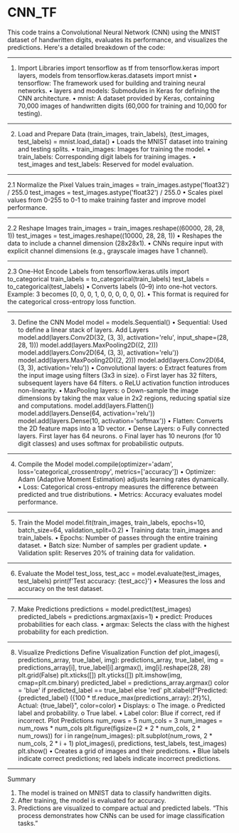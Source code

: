 # CNN_TF
This code trains a Convolutional Neural Network (CNN) using the MNIST dataset of handwritten digits, evaluates its performance, and visualizes the predictions. Here's a detailed breakdown of the code:
________________________________________
1. Import Libraries
import tensorflow as tf
from tensorflow.keras import layers, models
from tensorflow.keras.datasets import mnist
•	tensorflow: The framework used for building and training neural networks.
•	layers and models: Submodules in Keras for defining the CNN architecture.
•	mnist: A dataset provided by Keras, containing 70,000 images of handwritten digits (60,000 for training and 10,000 for testing).
________________________________________
2. Load and Prepare Data
(train_images, train_labels), (test_images, test_labels) = mnist.load_data()
•	Loads the MNIST dataset into training and testing splits.
•	train_images: Images for training the model.
•	train_labels: Corresponding digit labels for training images.
•	test_images and test_labels: Reserved for model evaluation.
________________________________________
2.1 Normalize the Pixel Values
train_images = train_images.astype('float32') / 255.0
test_images = test_images.astype('float32') / 255.0
•	Scales pixel values from 0-255 to 0-1 to make training faster and improve model performance.
________________________________________
2.2 Reshape Images
train_images = train_images.reshape((60000, 28, 28, 1))
test_images = test_images.reshape((10000, 28, 28, 1))
•	Reshapes the data to include a channel dimension (28x28x1).
•	CNNs require input with explicit channel dimensions (e.g., grayscale images have 1 channel).
________________________________________
2.3 One-Hot Encode Labels
from tensorflow.keras.utils import to_categorical
train_labels = to_categorical(train_labels)
test_labels = to_categorical(test_labels)
•	Converts labels (0–9) into one-hot vectors. Example: 3 becomes [0, 0, 0, 1, 0, 0, 0, 0, 0, 0].
•	This format is required for the categorical cross-entropy loss function.
________________________________________
3. Define the CNN Model
model = models.Sequential()
•	Sequential: Used to define a linear stack of layers.
Add Layers
model.add(layers.Conv2D(32, (3, 3), activation='relu', input_shape=(28, 28, 1)))
model.add(layers.MaxPooling2D((2, 2)))
model.add(layers.Conv2D(64, (3, 3), activation='relu'))
model.add(layers.MaxPooling2D((2, 2)))
model.add(layers.Conv2D(64, (3, 3), activation='relu'))
•	Convolutional layers: 
o	Extract features from the input image using filters (3x3 in size).
o	First layer has 32 filters, subsequent layers have 64 filters.
o	ReLU activation function introduces non-linearity.
•	MaxPooling layers: 
o	Down-sample the image dimensions by taking the max value in 2x2 regions, reducing spatial size and computations.
model.add(layers.Flatten())
model.add(layers.Dense(64, activation='relu'))
model.add(layers.Dense(10, activation='softmax'))
•	Flatten: Converts the 2D feature maps into a 1D vector.
•	Dense Layers: 
o	Fully connected layers. First layer has 64 neurons.
o	Final layer has 10 neurons (for 10 digit classes) and uses softmax for probabilistic outputs.
________________________________________
4. Compile the Model
model.compile(optimizer='adam',
              loss='categorical_crossentropy',
              metrics=['accuracy'])
•	Optimizer: Adam (Adaptive Moment Estimation) adjusts learning rates dynamically.
•	Loss: Categorical cross-entropy measures the difference between predicted and true distributions.
•	Metrics: Accuracy evaluates model performance.
________________________________________
5. Train the Model
model.fit(train_images, train_labels, epochs=10, batch_size=64, validation_split=0.2)
•	Training data: train_images and train_labels.
•	Epochs: Number of passes through the entire training dataset.
•	Batch size: Number of samples per gradient update.
•	Validation split: Reserves 20% of training data for validation.
________________________________________
6. Evaluate the Model
test_loss, test_acc = model.evaluate(test_images, test_labels)
print(f'Test accuracy: {test_acc}')
•	Measures the loss and accuracy on the test dataset.
________________________________________
7. Make Predictions
predictions = model.predict(test_images)
predicted_labels = predictions.argmax(axis=1)
•	predict: Produces probabilities for each class.
•	argmax: Selects the class with the highest probability for each prediction.
________________________________________
8. Visualize Predictions
Define Visualization Function
def plot_images(i, predictions_array, true_label, img):
    predictions_array, true_label, img = predictions_array[i], true_label[i].argmax(), img[i].reshape(28, 28)
    plt.grid(False)
    plt.xticks([])
    plt.yticks([])
    plt.imshow(img, cmap=plt.cm.binary)
    predicted_label = predictions_array.argmax()
    color = 'blue' if predicted_label == true_label else 'red'
    plt.xlabel(f"Predicted: {predicted_label} ({100 * tf.reduce_max(predictions_array):.2f}%), Actual: {true_label}", color=color)
•	Displays: 
o	The image.
o	Predicted label and probability.
o	True label.
•	Label color: Blue if correct, red if incorrect.
Plot Predictions
num_rows = 5
num_cols = 3
num_images = num_rows * num_cols
plt.figure(figsize=(2 * 2 * num_cols, 2 * num_rows))
for i in range(num_images):
    plt.subplot(num_rows, 2 * num_cols, 2 * i + 1)
    plot_images(i, predictions, test_labels, test_images)
plt.show()
•	Creates a grid of images and their predictions.
•	Blue labels indicate correct predictions; red labels indicate incorrect predictions.
________________________________________
Summary
1.	The model is trained on MNIST data to classify handwritten digits.
2.	After training, the model is evaluated for accuracy.
3.	Predictions are visualized to compare actual and predicted labels.
“This process demonstrates how CNNs can be used for image classification tasks.”

